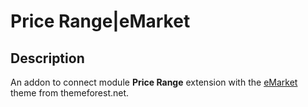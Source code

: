 # Price Range|eMarket

## Description
An addon to connect module **Price Range** extension with the [eMarket](https://themeforest.net/item/emarket-the-ecommerce-multipurpose-marketplace-opencart-3-theme-mobile-layouts-included/20843842) theme from themeforest.net.
